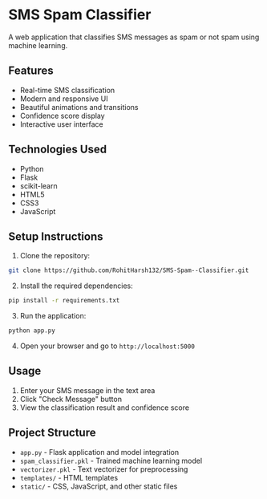 # SMS Spam Classifier

A web application that classifies SMS messages as spam or not spam using machine learning.

## Features

- Real-time SMS classification
- Modern and responsive UI
- Beautiful animations and transitions
- Confidence score display
- Interactive user interface

## Technologies Used

- Python
- Flask
- scikit-learn
- HTML5
- CSS3
- JavaScript

## Setup Instructions

1. Clone the repository:
```bash
git clone https://github.com/RohitHarsh132/SMS-Spam--Classifier.git
```

2. Install the required dependencies:
```bash
pip install -r requirements.txt
```

3. Run the application:
```bash
python app.py
```

4. Open your browser and go to `http://localhost:5000`

## Usage

1. Enter your SMS message in the text area
2. Click "Check Message" button
3. View the classification result and confidence score

## Project Structure

- `app.py` - Flask application and model integration
- `spam_classifier.pkl` - Trained machine learning model
- `vectorizer.pkl` - Text vectorizer for preprocessing
- `templates/` - HTML templates
- `static/` - CSS, JavaScript, and other static files 